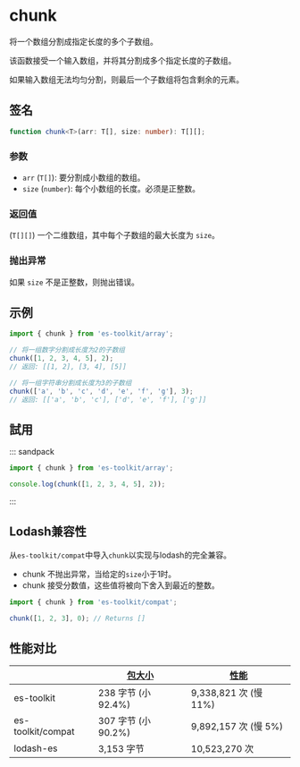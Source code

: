 # chunk

将一个数组分割成指定长度的多个子数组。

该函数接受一个输入数组，并将其分割成多个指定长度的子数组。

如果输入数组无法均匀分割，则最后一个子数组将包含剩余的元素。

## 签名

```typescript
function chunk<T>(arr: T[], size: number): T[][];
```

### 参数

- `arr` (`T[]`): 要分割成小数组的数组。
- `size` (`number`): 每个小数组的长度。必须是正整数。

### 返回值

(`T[][]`) 一个二维数组，其中每个子数组的最大长度为 `size`。

### 抛出异常

如果 `size` 不是正整数，则抛出错误。

## 示例

```typescript
import { chunk } from 'es-toolkit/array';

// 将一组数字分割成长度为2的子数组
chunk([1, 2, 3, 4, 5], 2);
// 返回: [[1, 2], [3, 4], [5]]

// 将一组字符串分割成长度为3的子数组
chunk(['a', 'b', 'c', 'd', 'e', 'f', 'g'], 3);
// 返回: [['a', 'b', 'c'], ['d', 'e', 'f'], ['g']]
```

## 試用

::: sandpack

```ts index.ts
import { chunk } from 'es-toolkit/array';

console.log(chunk([1, 2, 3, 4, 5], 2));
```

:::

## Lodash兼容性

从`es-toolkit/compat`中导入`chunk`以实现与lodash的完全兼容。

- chunk 不抛出异常，当给定的`size`小于1时。
- chunk 接受分数值，这些值将被向下舍入到最近的整数。

```typescript
import { chunk } from 'es-toolkit/compat';

chunk([1, 2, 3], 0); // Returns []
```

## 性能对比

|                   | [包大小](../../bundle-size.md) | [性能](../../performance.md) |
| ----------------- | ------------------------------ | ---------------------------- |
| es-toolkit        | 238 字节 (小 92.4%)            | 9,338,821 次 (慢 11%)        |
| es-toolkit/compat | 307 字节 (小 90.2%)            | 9,892,157 次 (慢 5%)         |
| lodash-es         | 3,153 字节                     | 10,523,270 次                |
